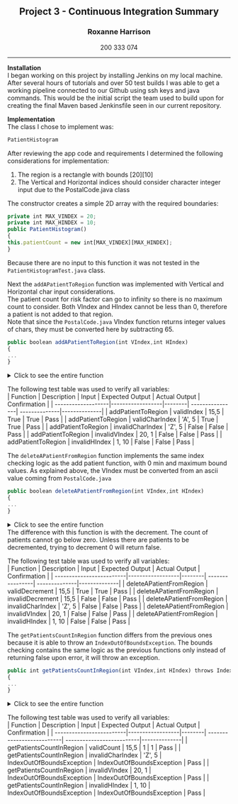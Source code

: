 <h2 align="center">Project 3 - Continuous Integration Summary</h2>
<h3 align="center">Roxanne Harrison</h3>
<p align="center">200 333 074</p>

---
**Installation**  
I began working on this project by installing Jenkins on my local machine.  After several hours of tutorials and over 50 test builds I was able to get a working pipeline connected to our Github using ssh keys and java commands.  This would be the initial script the team used to build upon for creating the final Maven based Jenkinsfile seen in our current repository.  

**Implementation**    
The class I chose to implement was:  
```javascript
PatientHistogram
```
After reviewing the app code and requirements I determined the following considerations for implementation: 
1. The region is a rectangle with bounds [20][10]  
2. The Vertical and Horizontal indices should consider character integer input due to the PostalCode.java class  

The constructor creates a simple 2D array with the required boundaries: 

```javascript
private int MAX_VINDEX = 20;
private int MAX_HINDEX = 10;
public PatientHistogram() 
{
this.patientCount = new int[MAX_VINDEX][MAX_HINDEX];
}
```
Because there are no input to this function it was not tested in the `PatientHistogramTest.java` class.  

Next the `addAPatientToRegion` function was implemented with Vertical and Horizontal char input considerations.  
The patient count for risk factor can go to infinity so there is no maximum count to consider.
Both VIndex and HIndex cannot be less than 0, therefore a patient is not added to that region.  
Note that since the `PostalCode.java` VIndex function returns integer values of chars, they must be converted here by subtracting 65. 
```javascript
public boolean addAPatientToRegion(int VIndex,int HIndex)
{
...
}
```
<details>
<summary>Click to see the entire function</summary>

```javascript
public boolean addAPatientToRegion(int VIndex,int HIndex)
{
    // CHECK BOUNDS ON INDEX
    if(HIndex <0 || HIndex>= MAX_HINDEX)return false;
    if(VIndex <0)return false;
    if(VIndex >= MAX_VINDEX && VIndex < 65)return false;
    if(VIndex > 84)return false;
    // CHANGE ASCII CHAR VALUES FROM POSTAL CODE
    if(VIndex >= 65 && VIndex <= 84) VIndex = VIndex - 65;
    // INCREMENT THE COUNT IN THAT REGION
    int count = patientCount[VIndex][HIndex];
    count++;
    patientCount[VIndex][HIndex] = count;
    // NO MAX TO CONSIDER THEREFORE RETURN TRUE
    return true;
}
```
</details>

The following test table was used to verify all variables:  
| Function           | Description      | Input  | Expected Output | Actual Output | Confirmation |
| -------------------|------------------|--------| ----------------| --------------|--------------|
| addPatientToRegion | validIndex       | 15,5   | True            | True          | Pass         |
| addPatientToRegion | validCharIndex   | 'A', 5 | True            | True          | Pass         |
| addPatientToRegion | invalidCharIndex | 'Z', 5 | False           | False         | Pass         |
| addPatientToRegion | invalidVIndex    | 20, 1  | False           | False         | Pass         |
| addPatientToRegion | invalidHIndex    | 1, 10  | False           | False         | Pass         |  

The `deleteAPatientFromRegion` function implements the same index checking logic as the add patient function, with 0 min and maximum bound values.  As explained above, the VIndex must be converted from an ascii value coming from `PostalCode.java`  

```javascript
public boolean deleteAPatientFromRegion(int VIndex,int HIndex)
{
...
}
```
<details>
<summary>Click to see the entire function</summary>

```javascript
public boolean deleteAPatientFromRegion(int VIndex,int HIndex)
{
	 // CHECK BOUNDS ON INDEX
	 if(HIndex <0 || HIndex>= MAX_HINDEX)return false;
	 if(VIndex <0)return false;
	 if(VIndex >= MAX_VINDEX && VIndex < 65)return false;
	 if(VIndex > 84)return false;
	 // CHANGE ASCII CHAR VALUES FROM POSTAL CODE
	 if(VIndex >= 65 && VIndex <= 84) VIndex = VIndex - 65;
	 // CHECK MINIMUM VALUE BEFORE DECREMENTING
	 int count = patientCount[VIndex][HIndex];
	 if(count == 0) return false;
     // DECREMENT THE COUNT IN THAT REGION
	 count--;
	 patientCount[VIndex][HIndex] = count;
     return true; 
}
```
</details>
The difference with this function is with the decrement. The count of patients cannot go below zero.  Unless there are patients to be decremented, trying to decrement 0 will return false.  

The following test table was used to verify all variables:  
| Function                 | Description      | Input  | Expected Output | Actual Output | Confirmation |
| -------------------------|------------------|--------| ----------------| --------------|--------------|
| deleteAPatientFromRegion | validDecrement   | 15,5   | True            | True          | Pass         |
| deleteAPatientFromRegion | invalidDecrement | 15,5   | False           | False         | Pass         |
| deleteAPatientFromRegion | invalidCharIndex | 'Z', 5 | False           | False         | Pass         |
| deleteAPatientFromRegion | invalidVIndex    | 20, 1  | False           | False         | Pass         |
| deleteAPatientFromRegion | invalidHIndex    | 1, 10  | False           | False         | Pass         |  


The `getPatientsCountInRegion` function differs from the previous ones because it is able to throw an `IndexOutOfBoundsException`. The bounds checking contains the same logic as the previous functions only instead of returning false upon error, it will throw an exception. 

```javascript
public int getPatientsCountInRegion(int VIndex,int HIndex) throws IndexOutOfBoundsException
{
...
}
```
<details>
<summary>Click to see the entire function</summary>

```javascript
public int getPatientsCountInRegion(int VIndex,int HIndex) throws IndexOutOfBoundsException
{
    // CHECK BOUNDS ON INDEX
    if(HIndex <0 || HIndex>= MAX_HINDEX) throw new IndexOutOfBoundsException();
    if(VIndex <0)throw new IndexOutOfBoundsException();
    if(VIndex >= MAX_VINDEX && VIndex < 65)throw new IndexOutOfBoundsException();
    if(VIndex > 84)throw new IndexOutOfBoundsException();
    // CHANGE ASCII CHAR VALUES FROM POSTAL CODE
    if(VIndex >= 65 && VIndex <= 84) VIndex = VIndex - 65;
    int count = patientCount[VIndex][HIndex];
    return count;
}
```
</details>

The following test table was used to verify all variables:  
| Function                 | Description      | Input  | Expected Output           | Actual Output             | Confirmation |
| -------------------------|------------------|--------| --------------------------| --------------------------|--------------|
| getPatientsCountInRegion | validCount       | 15,5   | 1                         | 1                         | Pass         |
| getPatientsCountInRegion | invalidCharIndex | 'Z', 5 | IndexOutOfBoundsException | IndexOutOfBoundsException | Pass         |
| getPatientsCountInRegion | invalidVIndex    | 20, 1  | IndexOutOfBoundsException | IndexOutOfBoundsException | Pass         |
| getPatientsCountInRegion | invalidHIndex    | 1, 10  | IndexOutOfBoundsException | IndexOutOfBoundsException | Pass         | 
